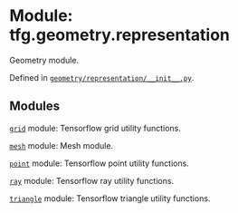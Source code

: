 <div itemscope itemtype="http://developers.google.com/ReferenceObject">
<meta itemprop="name" content="tfg.geometry.representation" />
<meta itemprop="path" content="Stable" />
</div>

# Module: tfg.geometry.representation

Geometry module.



Defined in [`geometry/representation/__init__.py`](https://github.com/tensorflow/graphics/blob/master/tensorflow_graphics/geometry/representation/__init__.py).

<!-- Placeholder for "Used in" -->


## Modules

[`grid`](../../tfg/geometry/representation/grid.md) module: Tensorflow grid utility functions.

[`mesh`](../../tfg/geometry/representation/mesh.md) module: Mesh module.

[`point`](../../tfg/geometry/representation/point.md) module: Tensorflow point utility functions.

[`ray`](../../tfg/geometry/representation/ray.md) module: Tensorflow ray utility functions.

[`triangle`](../../tfg/geometry/representation/triangle.md) module: Tensorflow triangle utility functions.

